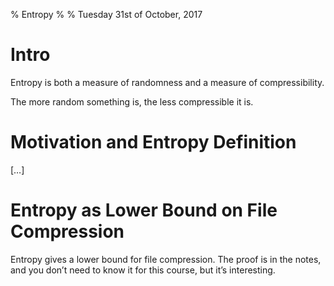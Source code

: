 % Entropy
%
% Tuesday 31st of October, 2017

# Intro

Entropy is both a measure of randomness and a measure of compressibility.

The more random something is, the less compressible it is.

# Motivation and Entropy Definition

[…]

# Entropy as Lower Bound on File Compression

Entropy gives a lower bound for file compression. The proof is in the notes, and you don’t need to know it for this course, but it’s interesting.
